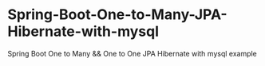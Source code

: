 # Spring-Boot-One-to-Many-JPA-Hibernate-with-mysql
Spring Boot  One to Many &amp;&amp; One to One   JPA Hibernate with mysql example

